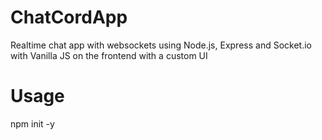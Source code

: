# ChatCordApp
Realtime chat app with websockets using Node.js, Express and Socket.io with Vanilla JS on the frontend with a custom UI

# Usage
npm init -y

